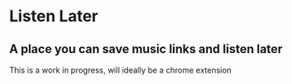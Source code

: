 # Listen Later
## A place you can save music links and listen later
This is a work in progress, will ideally be a chrome extension
